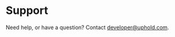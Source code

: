# Support
Need help, or have a question? Contact <a href="mailto:developer@uphold.com?Subject=Help%20Me" target="_top">developer@uphold.com</a>.

<br><br><br><br><br><br><br><br><br><br><br><br><br><br><br><br><br><br><br><br><br><br><br><br>
